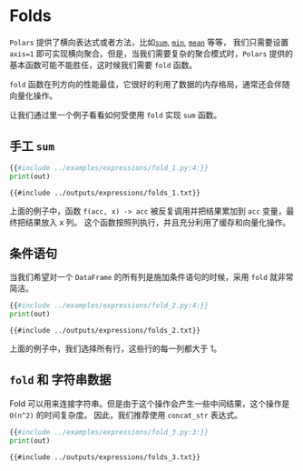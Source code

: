# Folds

`Polars` 提供了横向表达式或者方法，比如[`sum`](POLARS_PY_REF_GUIDE/api/polars.DataFrame.sum.html),
[`min`](POLARS_PY_REF_GUIDE/api/polars.DataFrame.min.html), [`mean`](POLARS_PY_REF_GUIDE/api/polars.DataFrame.mean.html) 等等，
我们只需要设置 `axis=1` 即可实现横向聚合。但是，当我们需要复杂的聚合模式时，`Polars` 提供的基本函数可能不能胜任，这时候我们需要 `fold` 函数。

`fold` 函数在列方向的性能最佳，它很好的利用了数据的内存格局，通常还会伴随向量化操作。

让我们通过里一个例子看看如何受使用 `fold` 实现 `sum` 函数。

## 手工 `sum`

```python
{{#include ../examples/expressions/fold_1.py:4:}}
print(out)
```

```text
{{#include ../outputs/expressions/folds_1.txt}}
```

上面的例子中，函数 `f(acc, x) -> acc` 被反复调用并把结果累加到 `acc` 变量，最终把结果放入 x 列。
这个函数按照列执行，并且充分利用了缓存和向量化操作。

## 条件语句

当我们希望对一个 `DataFrame` 的所有列是施加条件语句的时候，采用 `fold` 就非常简洁。

```python
{{#include ../examples/expressions/fold_2.py:4:}}
print(out)
```

```text
{{#include ../outputs/expressions/folds_2.txt}}
```

上面的例子中，我们选择所有行，这些行的每一列都大于 1。

## `fold` 和 字符串数据

Fold 可以用来连接字符串。但是由于这个操作会产生一些中间结果，这个操作是 `O(n^2)` 的时间复杂度。
因此，我们推荐使用 `concat_str` 表达式。

```python
{{#include ../examples/expressions/fold_3.py:3:}}
print(out)
```

```text
{{#include ../outputs/expressions/folds_3.txt}}
```
